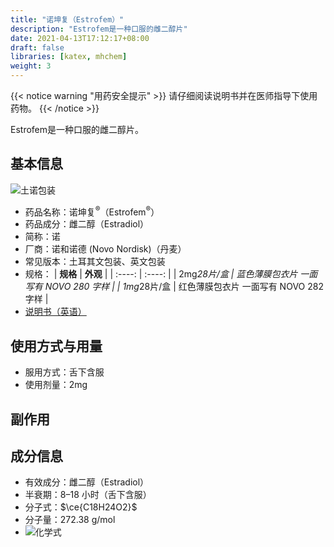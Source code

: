 ```yaml
---
title: "诺坤复（Estrofem）"
description: "Estrofem是一种口服的雌二醇片"
date: 2021-04-13T17:12:17+08:00
draft: false
libraries: [katex, mhchem]
weight: 3
---
```


{{< notice warning "用药安全提示" >}}
请仔细阅读说明书并在医师指导下使用药物。
{{< /notice >}}

Estrofem是一种口服的雌二醇片。

## 基本信息

![土诺包装](/images/Estrofem.png)

- 药品名称：诺坤复<sup>&reg;</sup>（Estrofem<sup>&reg;</sup>）
- 药品成分：雌二醇（Estradiol）
- 简称：诺
- 厂商：诺和诺德 (Novo Nordisk)（丹麦）
- 常见版本：土耳其文包装、英文包装
- 规格：
| **规格** | **外观** |
| :----: | :----: |
| 2mg*28片/盒 | 蓝色薄膜包衣片 一面写有 NOVO 280 字样 |
| 1mg*28片/盒 | 红色薄膜包衣片 一面写有 NOVO 282 字样 |
- [说明书（英语）](/instr/estrofem.pdf)

## 使用方式与用量

- 服用方式：舌下含服
- 使用剂量：2mg

## 副作用

## 成分信息

- 有效成分：雌二醇（Estradiol）
- 半衰期：8–18 小时（舌下含服）
- 分子式：$\ce{C18H24O2}$
- 分子量：272.38 g/mol
- ![化学式](/images/Estradiol.svg)
